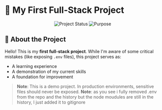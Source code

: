 # 🚀 My First Full-Stack Project

<div align="center">
  <img src="https://img.shields.io/badge/status-learning-blue" alt="Project Status">
  <img src="https://img.shields.io/badge/purpose-portfolio-green" alt="Purpose">
</div>

## 📌 About the Project

Hello! This is my **first full-stack project**. While I'm aware of some critical mistakes (like exposing `.env` files), this project serves as:
- A learning experience
- A demonstration of my current skills
- A foundation for improvement

> **Note**: This is a demo project. In production environments, sensitive files should never be exposed.
> **Note**: as you see i fully removed .env from the repo and the history but the node moudules are still in the history, I just added it to gitignore 



